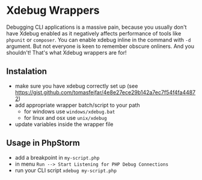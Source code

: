 # Xdebug Wrappers

Debugging CLI applications is a massive pain, because you usually don't have Xdebug enabled as it negatively affects performance of tools like `phpunit` or `composer`. You can enable xdebug inline in the command with `-d` argument. But not everyone is keen to remember obscure onliners. And you shouldn't! That's what Xdebug wrappers are for! 

## Instalation

* make sure you have xdebug correctly set up (see https://gist.github.com/tomasfejfar/4e8e27ece29b142a7ec7f54f4fa44872)
* add appropriate wrapper batch/script to your path
  * for windows use `windows/xdebug.bat`
  * for linux and osx use `unix/xdebug`
* update variables inside the wrapper file

## Usage in PhpStorm

* add a breakpoint in `my-script.php`
* in menu `Run --> Start Listening for PHP Debug Connections`
* run your CLI script `xdebug my-script.php`